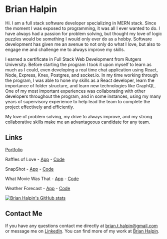  
# Brian Halpin

Hi. I am a full stack software developer specializing in MERN stack. Since the moment I was exposed to programming, it was all I ever wanted to do. I have always had a passion for problem solving, but thought my love of logic puzzles would be something I would only ever do as a hobby. Software development has given me an avenue to not only do what I love, but also to engage me and challenge me to always improve my skills.

I earned a certificate in Full Stack Web Development from Rutgers University. Before starting the program I took it upon myself to learn as much as I could, even developing a real time chat application using React, Node, Express, Knex, Postgres, and socket.io. In my time working through the program, I was able to hone my skills as a React developer, learn the importance of folder structure, and learn new technologies like GraphQL. One of my most important experiences was collaborating with other developers throughout the program, and in some instances, using my many years of supervisory experience to help lead the team to complete the project effectively and efficiently.

My love of problem solving, my drive to always improve, and my strong collaborative skills make me an advantageous candidate for any team.

## Links

[Portfolio](https://bthalpin.com)

Raffles of Love - [App](https://charity-raffle.herokuapp.com/) - [Code](https://github.com/bthalpin/Raffles-of-Love)

SnapShot - [App](https://snapshot-bh.herokuapp.com/) - [Code](https://github.com/bthalpin/SnapShot)

What Movie Was That - [App](https://bthalpin.github.io/What-Movie-Was-That/) - [Code](https://github.com/bthalpin/What-Movie-Was-That)

Weather Forecast - [App](https://bthalpin.github.io/Weather-Forecast/) - [Code](https://github.com/bthalpin/Weather-Forecast)

[![Brian Halpin's GitHub stats](https://github-readme-stats.vercel.app/api?username=bthalpin&count_private=true&show_icons=true&theme=tokyonight)](https://github.com/anuraghazra/github-readme-stats)

## Contact Me
If you have any questions contact me directly at <brian.t.halpin@gmail.com> or message me on [LinkedIn](https://www.linkedin.com/in/brian-halpin/). You can find more of my work at [Brian Halpin](https://github.com/bthalpin).  
<!--
**bthalpin/bthalpin** is a ✨ _special_ ✨ repository because its `README.md` (this file) appears on your GitHub profile.

Here are some ideas to get you started:

- 🔭 I’m currently working on ...
- 🌱 I’m currently learning ...
- 👯 I’m looking to collaborate on ...
- 🤔 I’m looking for help with ...
- 💬 Ask me about ...
- 📫 How to reach me: ...
- 😄 Pronouns: ...
- ⚡ Fun fact: ...
-->
